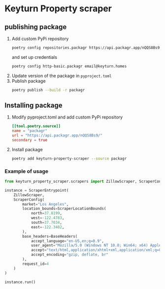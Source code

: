 # Keyturn Property scraper

## publishing package

1. Add custom PyPi repository
    ```bash
    poetry config repositories.packagr https://api.packagr.app/nQQS8Bs9
    ```
    and set up credentials
    ```bash
    poetry config http-basic.packagr email@keyturn.homes
    ```
2. Update version of the package in `pyproject.toml`
3. Publish package
    ```bash
    poetry publish --build -r packagr
    ```
   
## Installing package

1. Modify pyproject.toml and add custom PyPi repository
    ```toml
    [[tool.poetry.source]]
    name = "packagr"
    url = "https://api.packagr.app/nQQS8Bs9/"
    secondary = true
    ```
2. Install package
    ```bash
    poetry add keyturn-property-scraper --source packagr
    ```

### Example of usage

```python
from keyturn_property_scraper.scrapers import ZillowScraper, ScraperConfig, ScraperLocationBounds, BaseHeaders, ScraperEntrypoint

instance = ScraperEntrypoint(
    ZillowScraper,
    ScraperConfig(
        market="Los Angeles",
        location_bounds=ScraperLocationBounds(
            north=37.8199,
            west=-122.4783,
            south=37.7034,
            east=-122.3482,
        ),
        base_headers=BaseHeaders(
            accept_language="en-US,en;q=0.9",
            user_agent="Mozilla/5.0 (Windows NT 10.0; Win64; x64) AppleWebKit/537.36 (KHTML, like Gecko) Chrome/96.0.4664.110 Safari/537.36",
            accept="text/html,application/xhtml+xml,application/xml;q=0.9,image/webp,image/apng,*/*;q=0.8",
            accept_encoding="gzip, deflate, br"
        ),
        request_id=4
    )
)

instance.run()
```
